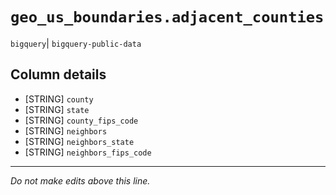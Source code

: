 # `geo_us_boundaries.adjacent_counties`
`bigquery`| `bigquery-public-data`

## Column details
* [STRING]    `county`
* [STRING]    `state`
* [STRING]    `county_fips_code`
* [STRING]    `neighbors`
* [STRING]    `neighbors_state`
* [STRING]    `neighbors_fips_code`

-------------------------------------------------------------------------------
*Do not make edits above this line.*
